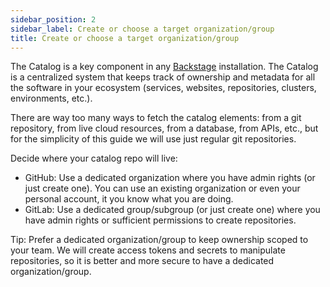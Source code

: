 ```yaml
---
sidebar_position: 2
sidebar_label: Create or choose a target organization/group
title: Create or choose a target organization/group
---
```


The Catalog is a key component in any [Backstage](https://backstage.io) installation. The Catalog is a centralized system that keeps track of ownership and metadata for all the software in your ecosystem (services, websites, repositories, clusters, environments, etc.).

There are way too many ways to fetch the catalog elements: from a git repository, from live cloud resources, from a database, from APIs, etc., but for the simplicity of this guide we will use just regular git repositories.

Decide where your catalog repo will live:

- GitHub: Use a dedicated organization where you have admin rights (or just create one). You can use an existing organization or even your personal account, it you know what you are doing.
- GitLab: Use a dedicated group/subgroup (or just create one) where you have admin rights or sufficient permissions to create repositories.

Tip: Prefer a dedicated organization/group to keep ownership scoped to your team. We will create access tokens and secrets to manipulate repositories, so it is better and more secure to have a dedicated organization/group.
